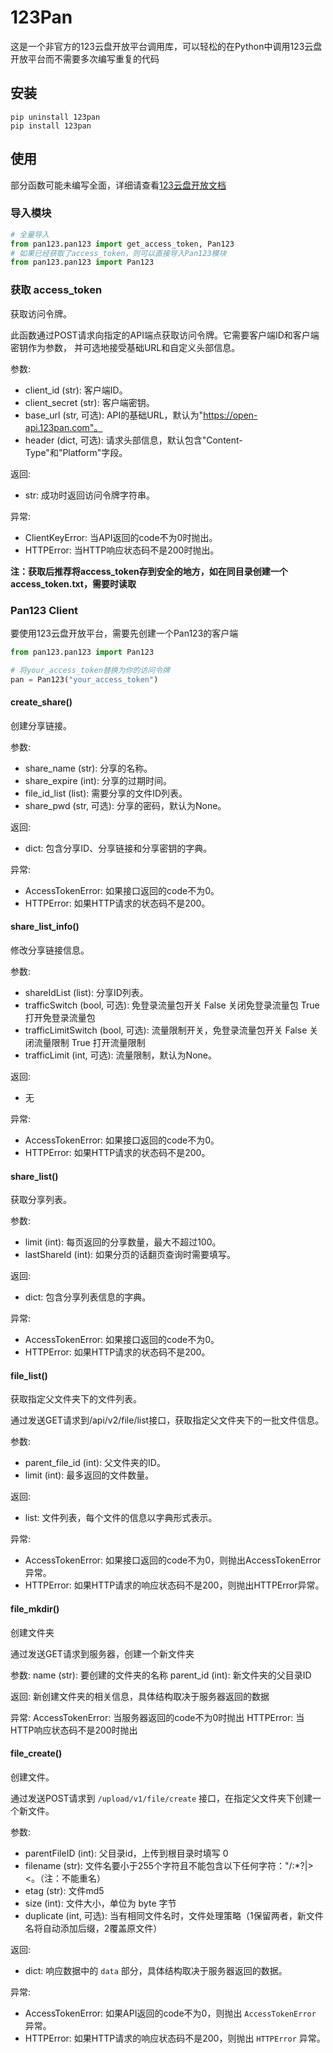 # 123Pan
这是一个非官方的123云盘开放平台调用库，可以轻松的在Python中调用123云盘开放平台而不需要多次编写重复的代码
## 安装
```
pip uninstall 123pan
pip install 123pan
```
## 使用
部分函数可能未编写全面，详细请查看[123云盘开放文档](https://123yunpan.yuque.com/org-wiki-123yunpan-muaork/cr6ced/ppsuasz6rpioqbyt)
### 导入模块

```python
# 全量导入
from pan123.pan123 import get_access_token, Pan123
# 如果已经获取了access_token，则可以直接导入Pan123模块
from pan123.pan123 import Pan123
```
### 获取 access_token
获取访问令牌。

此函数通过POST请求向指定的API端点获取访问令牌。它需要客户端ID和客户端密钥作为参数，
并可选地接受基础URL和自定义头部信息。

参数:
- client_id (str): 客户端ID。
- client_secret (str): 客户端密钥。
- base_url (str, 可选): API的基础URL，默认为"https://open-api.123pan.com"。
- header (dict, 可选): 请求头部信息，默认包含"Content-Type"和"Platform"字段。

返回:
- str: 成功时返回访问令牌字符串。

异常:
- ClientKeyError: 当API返回的code不为0时抛出。
- HTTPError: 当HTTP响应状态码不是200时抛出。

**注：获取后推荐将access_token存到安全的地方，如在同目录创建一个access_token.txt，需要时读取**

### Pan123 Client
要使用123云盘开放平台，需要先创建一个Pan123的客户端

```python
from pan123.pan123 import Pan123

# 将your_access_token替换为你的访问令牌
pan = Pan123("your_access_token")
```
#### create_share()
创建分享链接。

参数:
- share_name (str): 分享的名称。
- share_expire (int): 分享的过期时间。
- file_id_list (list): 需要分享的文件ID列表。
- share_pwd (str, 可选): 分享的密码，默认为None。

返回:
- dict: 包含分享ID、分享链接和分享密钥的字典。

异常:
- AccessTokenError: 如果接口返回的code不为0。
- HTTPError: 如果HTTP请求的状态码不是200。

#### share_list_info()
修改分享链接信息。

参数:
- shareIdList (list): 分享ID列表。
- trafficSwitch (bool, 可选): 免登录流量包开关 False 关闭免登录流量包 True 打开免登录流量包
- trafficLimitSwitch (bool, 可选): 流量限制开关，免登录流量包开关 False 关闭流量限制 True 打开流量限制
- trafficLimit (int, 可选): 流量限制，默认为None。

返回:
- 无

异常:
- AccessTokenError: 如果接口返回的code不为0。
- HTTPError: 如果HTTP请求的状态码不是200。

#### share_list()
获取分享列表。

参数:
- limit (int): 每页返回的分享数量，最大不超过100。
- lastShareId (int): 如果分页的话翻页查询时需要填写。

返回:
- dict: 包含分享列表信息的字典。

异常:
- AccessTokenError: 如果接口返回的code不为0。
- HTTPError: 如果HTTP请求的状态码不是200。

#### file_list()
获取指定父文件夹下的文件列表。

通过发送GET请求到/api/v2/file/list接口，获取指定父文件夹下的一批文件信息。

参数:
- parent_file_id (int): 父文件夹的ID。
- limit (int): 最多返回的文件数量。

返回:
- list: 文件列表，每个文件的信息以字典形式表示。

异常:
- AccessTokenError: 如果接口返回的code不为0，则抛出AccessTokenError异常。
- HTTPError: 如果HTTP请求的响应状态码不是200，则抛出HTTPError异常。

#### file_mkdir()
创建文件夹

通过发送GET请求到服务器，创建一个新文件夹

参数:
name (str): 要创建的文件夹的名称
parent_id (int): 新文件夹的父目录ID

返回:
新创建文件夹的相关信息，具体结构取决于服务器返回的数据

异常:
AccessTokenError: 当服务器返回的code不为0时抛出
HTTPError: 当HTTP响应状态码不是200时抛出

#### file_create()
创建文件。

通过发送POST请求到 `/upload/v1/file/create` 接口，在指定父文件夹下创建一个新文件。

参数:
- parentFileID (int): 父目录id，上传到根目录时填写 0
- filename (str): 文件名要小于255个字符且不能包含以下任何字符："\/:*?|><。（注：不能重名）
- etag (str): 文件md5
- size (int): 文件大小，单位为 byte 字节
- duplicate (int, 可选): 当有相同文件名时，文件处理策略（1保留两者，新文件名将自动添加后缀，2覆盖原文件）

返回:
- dict: 响应数据中的 `data` 部分，具体结构取决于服务器返回的数据。

异常:
- AccessTokenError: 如果API返回的code不为0，则抛出 `AccessTokenError` 异常。
- HTTPError: 如果HTTP请求的响应状态码不是200，则抛出 `HTTPError` 异常。